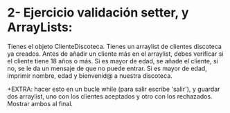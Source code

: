 # 2- Ejercicio validación setter, y ArrayLists:
Tienes el objeto ClienteDiscoteca.
Tienes un arraylist de clientes discoteca ya creados.
Antes de añadir un cliente más en el arraylist, debes verificar si el cliente tiene 18 años o más. Si es
mayor de edad, se añade el cliente, si no, se le da un mensaje de que no puede entrar.
Si es mayor de edad, imprimir nombre, edad y bienvenid@ a nuestra discoteca.

+EXTRA: hacer esto en un bucle while (para salir escribe 'salir'), y guardar dos arraylist, uno con los clientes aceptados y otro con los rechazados. Mostrar ambos al final.
